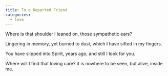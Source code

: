 ```yaml
---
title: To a Departed Friend
categories:
  - love
---
```

Where is that shoulder I leaned on,
those sympathetic ears?

Lingering in memory,
yet burned to dust,
which I have sifted in my fingers.

You have slipped into Spirit,
years ago,
and still I look for you.

Where will I find that loving care?
it is nowhere to be seen,
but alive, inside me.
